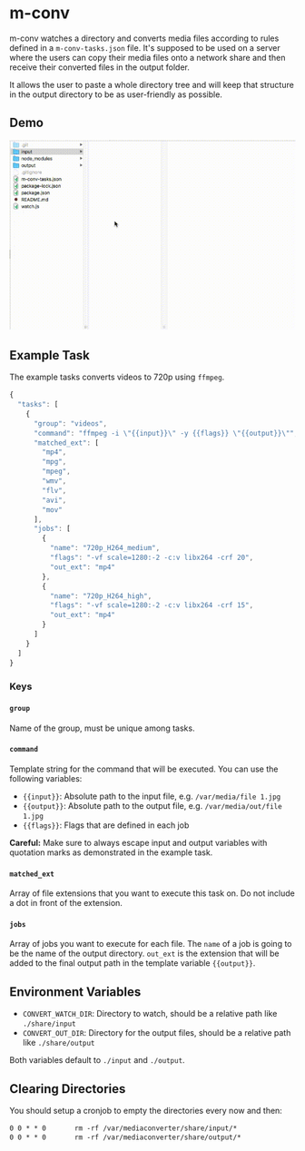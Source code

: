 # m-conv

m-conv watches a directory and converts media files according to rules defined in a `m-conv-tasks.json` file. It's supposed to be used on a server where the users can copy their media files onto a network share and then receive their converted files in the output folder.

It allows the user to paste a whole directory tree and will keep that structure in the output directory to be as user-friendly as possible.

## Demo

![demo video](.github/mconvdemo.gif)

## Example Task

The example tasks converts videos to 720p using `ffmpeg`.

```javascript
{
  "tasks": [
    {
      "group": "videos",
      "command": "ffmpeg -i \"{{input}}\" -y {{flags}} \"{{output}}\"",
      "matched_ext": [
        "mp4",
        "mpg",
        "mpeg",
        "wmv",
        "flv",
        "avi",
        "mov"
      ],
      "jobs": [
        {
          "name": "720p_H264_medium",
          "flags": "-vf scale=1280:-2 -c:v libx264 -crf 20",
          "out_ext": "mp4"
        },
        {
          "name": "720p_H264_high",
          "flags": "-vf scale=1280:-2 -c:v libx264 -crf 15",
          "out_ext": "mp4"
        }
      ]
    }
  ]
}
```

### Keys

#### `group`

Name of the group, must be unique among tasks.

#### `command`

Template string for the command that will be executed. You can use the following variables:

- `{{input}}`: Absolute path to the input file, e.g. `/var/media/file 1.jpg`
- `{{output}}`: Absolute path to the output file, e.g. `/var/media/out/file 1.jpg`
- `{{flags}}`: Flags that are defined in each job

**Careful:** Make sure to always escape input and output variables with quotation marks as demonstrated in the example task.

#### `matched_ext`

Array of file extensions that you want to execute this task on. Do not include a dot in front of the extension.

#### `jobs`

Array of jobs you want to execute for each file. The `name` of a job is going to be the name of the output directory. `out_ext` is the extension that will be added to the final output path in the template variable `{{output}}`.

## Environment Variables

- `CONVERT_WATCH_DIR`: Directory to watch, should be a relative path like `./share/input`
- `CONVERT_OUT_DIR`: Directory for the output files, should be a relative path like `./share/output`

Both variables default to `./input` and `./output`.

## Clearing Directories

You should setup a cronjob to empty the directories every now and then:

```
0 0 * * 0       rm -rf /var/mediaconverter/share/input/*
0 0 * * 0       rm -rf /var/mediaconverter/share/output/*
```
